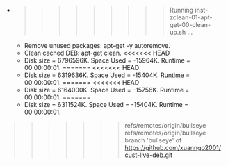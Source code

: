 * >>>>>>>>> Running inst-zclean-01-apt-get-00-clean-up.sh ...
  * Remove unused packages: apt-get -y autoremove.
  * Clean cached DEB: apt-get clean.
<<<<<<< HEAD
  * Disk size = 6796596K. Space Used = -15964K. Runtime = 00:00:00:01.
=======
<<<<<<< HEAD
  * Disk size = 6319636K. Space Used = -15404K. Runtime = 00:00:00:01.
=======
<<<<<<< HEAD
  * Disk size = 6164000K. Space Used = -15756K. Runtime = 00:00:00:01.
=======
  * Disk size = 6311524K. Space Used = -15404K. Runtime = 00:00:00:01.
>>>>>>> refs/remotes/origin/bullseye
>>>>>>> refs/remotes/origin/bullseye
>>>>>>> branch 'bullseye' of https://github.com/xuanngo2001/cust-live-deb.git
